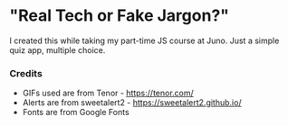 # "Real Tech or Fake Jargon?"

I created this while taking my part-time JS course at Juno. Just a simple quiz app, multiple choice. 

### Credits
- GIFs used are from Tenor - https://tenor.com/
- Alerts are from sweetalert2 - https://sweetalert2.github.io/
- Fonts are from Google Fonts
